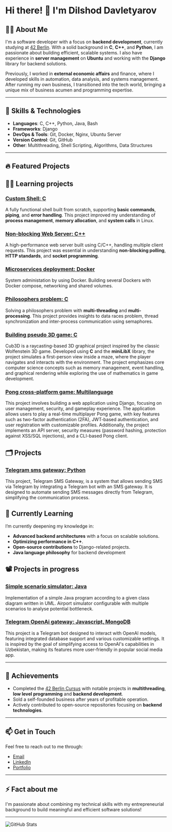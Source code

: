 # Hi there! 👋 I'm Dilshod Davletyarov

## 🧑‍💻 About Me
I'm a software developer with a focus on **backend development**, currently studying at [42 Berlin](https://www.42berlin.de/). With a solid background in **C**, **C++**, and **Python**, I am passionate about building efficient, scalable systems. I also have experience in **server management** on **Ubuntu** and working with the **Django** library for backend solutions.

Previously, I worked in **external economic affairs** and finance, where I developed skills in automation, data analysis, and systems management. After running my own business, I transitioned into the tech world, bringing a unique mix of business acumen and programming expertise.

---

## 🔧 Skills & Technologies

- **Languages**: C, C++, Python, Java, Bash
- **Frameworks**: Django
- **DevOps & Tools**: Git, Docker, Nginx, Ubuntu Server
- **Version Control**: Git, GitHub
- **Other**: Multithreading, Shell Scripting, Algorithms, Data Structures

---

## 🔥 Featured Projects

## 🧑‍🎓 Learning projects

### [Custom Shell: C](https://github.com/ddavlet/minishell)
A fully functional shell built from scratch, supporting **basic commands**, **piping**, and **error handling**. This project improved my understanding of **process management**, **memory allocation**, and **system calls** in Linux.

### [Non-blocking Web Server: C++](https://github.com/ddavlet/webserv)
A high-performance web server built using C/C++, handling multiple client requests. This project was essential in understanding **non-blocking polling**, **HTTP standards**, and **socket programming**.

### [Microservices deployment: Docker](https://github.com/ddavlet/inception)
System administation by using Docker. Building several Dockers with Docker compose, networking and shared volumes.

### [Philosophers problem: C](https://github.com/ddavlet/Philosophers)
Solving a philosophers problem with **multi-threading** and **multi-processing**. This project provides insights to data races problem, thread synchronization and inter-process communication using semaphores.

### [Building pseudo 3D game: C](https://github.com/ddavlet/cub3D)
Cub3D is a raycasting-based 3D graphical project inspired by the classic Wolfenstein 3D game. Developed using **C** and the **miniLibX** library, the project simulates a first-person view inside a maze, where the player navigates and interacts with the environment. The project emphasizes core computer science concepts such as memory management, event handling, and graphical rendering while exploring the use of mathematics in game development.

### [Pong cross-platform game: Multilanguage](https://github.com/ddavlet/ft_transcendence)
This project involves building a web application using Django, focusing on user management, security, and gameplay experience. The application allows users to play a real-time multiplayer Pong game, with key features such as two-factor authentication (2FA), JWT-based authentication, and user registration with customizable profiles. Additionally, the project implements an API server, security measures (password hashing, protection against XSS/SQL injections), and a CLI-based Pong client.

## 🗂 Projects

### [Telegram sms gateway: Python](https://github.com/ddavlet/telegram_sms_gateway)
This project, Telegram SMS Gateway, is a system that allows sending SMS via Telegram by integrating a Telegram bot with an SMS gateway. It is designed to automate sending SMS messages directly from Telegram, simplifying the communication process.

## 🌱 Currently Learning
I’m currently deepening my knowledge in:
- **Advanced backend architectures** with a focus on scalable solutions.
- **Optimizing performance in C++**.
- **Open-source contributions** to Django-related projects.
- **Java language philosophy** for backend development

## 📽 Projects in progress

### [Simple scenario simulator: Java](https://github.com/ddavlet/Ajax-Launcher)
Implementation of a simple Java program according to a given class diagram written in UML. Airport simulator configurable with multiple scenarios to analyse potential bottleneck.

### [Telegram OpenAi gateway: Javascript, MongoDB](https://github.com/ddavlet/openai-telegram-gateway)
This project is a Telegram bot designed to interact with OpenAI models, featuring integrated database support and various customizable settings. It is inspired by the goal of simplifying access to OpenAI's capabilities in Uzbekistan, making its features more user-friendly in popular social media app.

---

## 🎯 Achievements
- Completed the [42 Berlin Cursus](https://www.42berlin.de/en/program/curriculum/) with notable projects in **multithreading**, **low level programming** and **backend development**.
- Sold a self-founded business after years of profitable operation.
- Actively contributed to open-source repositories focusing on **backend technologies**.

---

## 📫 Get in Touch
Feel free to reach out to me through:
- [Email](mailto:dilshod95@gmail.com)
- [LinkedIn](https://www.linkedin.com/in/dilshod-davletyarov/)
- [Portfolio](https://ddavlet.com)

---

## ⚡ Fact about me
I'm passionate about combining my technical skills with my entrepreneurial background to build meaningful and efficient software solutions!

---

![GitHub Stats](https://github-readme-stats.vercel.app/api?username=ddavlet&show_icons=true&theme=radical)

